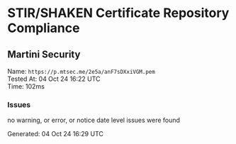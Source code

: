 # STIR/SHAKEN Certificate Repository Compliance

## Martini Security

Name: `https://p.mtsec.me/2e5a/anF7sDXxiVGM.pem`\
Tested At: 04 Oct 24 16:22 UTC\
Time: 102ms

### Issues

no warning, or error, or notice date level issues were found

Generated: 04 Oct 24 16:29 UTC